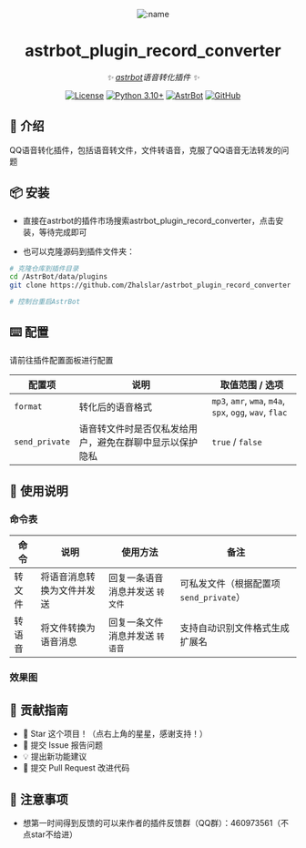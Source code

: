 
<div align="center">

![:name](https://count.getloli.com/@astrbot_plugin_record_converter?name=astrbot_plugin_record_converter&theme=minecraft&padding=6&offset=0&align=top&scale=1&pixelated=1&darkmode=auto)

# astrbot_plugin_record_converter

_✨ [astrbot](https://github.com/AstrBotDevs/AstrBot)语音转化插件 ✨_  

[![License](https://img.shields.io/badge/License-MIT-green.svg)](https://opensource.org/licenses/MIT)
[![Python 3.10+](https://img.shields.io/badge/Python-3.10%2B-blue.svg)](https://www.python.org/)
[![AstrBot](https://img.shields.io/badge/AstrBot-3.4%2B-orange.svg)](https://github.com/Soulter/AstrBot)
[![GitHub](https://img.shields.io/badge/作者-Zhalslar-blue)](https://github.com/Zhalslar)

</div>

## 🤝 介绍

QQ语音转化插件，包括语音转文件，文件转语音，克服了QQ语音无法转发的问题

## 📦 安装

- 直接在astrbot的插件市场搜索astrbot_plugin_record_converter，点击安装，等待完成即可

- 也可以克隆源码到插件文件夹：

```bash
# 克隆仓库到插件目录
cd /AstrBot/data/plugins
git clone https://github.com/Zhalslar/astrbot_plugin_record_converter

# 控制台重启AstrBot
```

## ⌨️ 配置

请前往插件配置面板进行配置

| 配置项       | 说明 | 取值范围 / 选项 |
| ------------ | ---- | --------------- |
| `format`     | 转化后的语音格式 | `mp3`, `amr`, `wma`, `m4a`, `spx`, `ogg`, `wav`, `flac` |
| `send_private`  | 语音转文件时是否仅私发给用户，避免在群聊中显示以保护隐私 | `true` / `false` |

## 🤝 使用说明

### 命令表

| 命令     | 说明                       | 使用方法                           | 备注 |
| -------- | -------------------------- | ----------------------------------- | ---- |
| 转文件   | 将语音消息转换为文件并发送 | 回复一条语音消息并发送 `转文件`     | 可私发文件（根据配置项 `send_private`） |
| 转语音   | 将文件转换为语音消息       | 回复一条文件消息并发送 `转语音`     | 支持自动识别文件格式生成扩展名 |

### 效果图

## 👥 贡献指南

- 🌟 Star 这个项目！（点右上角的星星，感谢支持！）
- 🐛 提交 Issue 报告问题
- 💡 提出新功能建议
- 🔧 提交 Pull Request 改进代码

## 📌 注意事项

- 想第一时间得到反馈的可以来作者的插件反馈群（QQ群）：460973561（不点star不给进）
